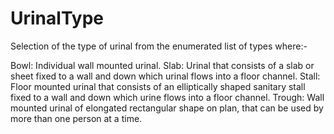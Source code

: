 UrinalType
==========

Selection of the type of urinal from the enumerated list of types where:-

Bowl: Individual wall mounted urinal.
Slab: Urinal that consists of a slab or sheet fixed to a wall and down which urinal flows into a floor channel.
Stall: Floor mounted urinal that consists of an elliptically shaped sanitary stall fixed to a wall and down which urine flows into a floor channel.
Trough: Wall mounted urinal of elongated rectangular shape on plan, that can be used by more than one person at a time.
